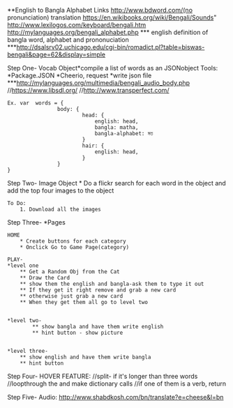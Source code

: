 **English to Bangla Alphabet Links
	http://www.bdword.com/(no pronunciation) translation
	https://en.wikibooks.org/wiki/Bengali/Sounds"
    http://www.lexilogos.com/keyboard/bengali.htm
    http://mylanguages.org/bengali_alphabet.php
    *** english definition of bangla word, alphabet and prononuciation
	***http://dsalsrv02.uchicago.edu/cgi-bin/romadict.pl?table=biswas-bengali&page=62&display=simple



Step One- Vocab Object*compile a list of words as an JSONobject
	Tools:
		*Package.JSON
		*Cheerio, request 
		*write json file 
		***http://mylanguages.org/multimedia/bengali_audio_body.php
		//https://www.libsdl.org/
		//http://www.transperfect.com/

	Ex.	var  words = {
					body: {
							head: {
								english: head,
								bangla: matha,
								bangla-alphabet: মত
							}
							hair: {
								english: head,
							}
					}
	}

Step Two- Image Object
	* Do a flickr search for each word in the object 
		and add the top four images to the object 

	To Do: 
		1. Download all the images

Step Three-
	*Pages

	HOME
		* Create buttons for each category 	
		* Onclick Go to Game Page(category)

	PLAY- 
	*level one
		** Get a Random Obj from the Cat 
		** Draw the Card 
		** show them the english and bangla-ask them to type it out
		** If they get it right remove and grab a new card
		** otherwise just grab a new card
		** When they get them all go to level two 


	*level two- 
		 	** show bangla and have them write english 
		 	** hint button - show picture 


	*level three- 
		** show english and have them write bangla 
		** hint button 

Step Four- HOVER FEATURE: 
	//split- if it's longer than three words
	//loopthrough the and make dictionary calls 
	//if one of them is a verb, return <!-- <span underline  -->

Step Five- Audio: 
	http://www.shabdkosh.com/bn/translate?e=cheese&l=bn
	